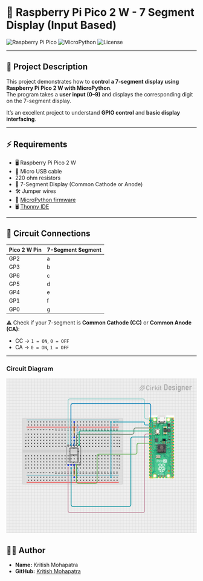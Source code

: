 # 🔢 Raspberry Pi Pico 2 W - 7 Segment Display (Input Based)

![Raspberry Pi Pico](https://img.shields.io/badge/Board-Raspberry%20Pi%20Pico%202%20W-%23E95420?style=for-the-badge&logo=raspberrypi&logoColor=white)
![MicroPython](https://img.shields.io/badge/MicroPython-%233572A5?style=for-the-badge&logo=micropython&logoColor=white)
![License](https://img.shields.io/badge/License-MIT-%23FFB000?style=for-the-badge&logo=opensourceinitiative&logoColor=black)


---

## 📖 Project Description
This project demonstrates how to **control a 7-segment display using Raspberry Pi Pico 2 W with MicroPython**.  
The program takes a **user input (0–9)** and displays the corresponding digit on the 7-segment display.  

It’s an excellent project to understand **GPIO control** and **basic display interfacing**.

---

## ⚡ Requirements
- 🖥️ Raspberry Pi Pico 2 W  
- 🔌 Micro USB cable  
-  220 ohm resistors
- 🔢 7-Segment Display (Common Cathode or Anode)  
- 🛠️ Jumper wires  
- 🐍 [MicroPython firmware](https://micropython.org/download/rp2-pico-w/)  
- 🖥️ [Thonny IDE](https://thonny.org/)  

---

## 🔌 Circuit Connections

| Pico 2 W Pin | 7-Segment Segment |
|--------------|--------------------|
| GP2          | a |
| GP3          | b |
| GP6          | c |
| GP5          | d |
| GP4          | e |
| GP1          | f |
| GP0          | g |

⚠️ Check if your 7-segment is **Common Cathode (CC)** or **Common Anode (CA)**:  
- CC → `1 = ON`, `0 = OFF`  
- CA → `0 = ON`, `1 = OFF`  

---


### Circuit Diagram
![Circuit Diagram](Circuit_Diagram/circuit_image.png)

## 👨‍💻 Author

- **Name:** Kritish Mohapatra 
- **GitHub:** [Kritish Mohapatra](https://github.com/kritishmohapatra)
